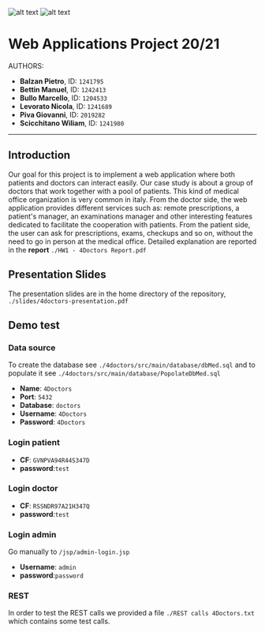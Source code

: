 ![alt text](mockup/top.png)
![alt text](mockup/logo.png)

# Web Applications Project 20/21

AUTHORS:

- **Balzan Pietro**, ID: `1241795`
- **Bettin Manuel**, ID: `1242413`
- **Bullo Marcello**, ID: `1204533`
- **Levorato Nicola**, ID: `1241689`
- **Piva Giovanni**, ID: `2019282`
- **Scicchitano Wiliam**, ID: `1241980`

---------------------


## Introduction
Our goal for this project is to implement a web application where both patients and doctors can interact easily. Our case study is about a group of doctors that work together with a pool of patients. This kind of medical office organization is very common in italy. From the doctor side, the web application provides different services such as: remote prescriptions, a patient's manager, an examinations manager and other interesting features dedicated to facilitate the cooperation with patients. From the patient side, the user can ask for prescriptions, exams, checkups and so on, without the need to go in person at the medical office. Detailed explanation are reported in the **report** `./HW1 - 4Doctors Report.pdf`

## Presentation Slides 
The presentation slides are in the home directory of the repository, `./slides/4doctors-presentation.pdf`
 
## Demo test

### Data source
To create the database see `./4doctors/src/main/database/dbMed.sql` and to populate it see `./4doctors/src/main/database/PopolateDbMed.sql`

- **Name**: `4Doctors`
- **Port**: `5432`
- **Database**: `doctors`
- **Username**: `4Doctors`
- **Password**: `4Doctors`

### Login patient
- **CF**: `GVNPVA94R44S347D`
- **password**:`test`

### Login doctor
- **CF**: `RSSNDR97A21H347Q`
- **password**:`test`

### Login admin
Go manually to `/jsp/admin-login.jsp`

- **Username**: `admin`
- **password**:`password`


### REST
In order to test the REST calls we provided a file `./REST calls 4Doctors.txt` which contains some test calls.





